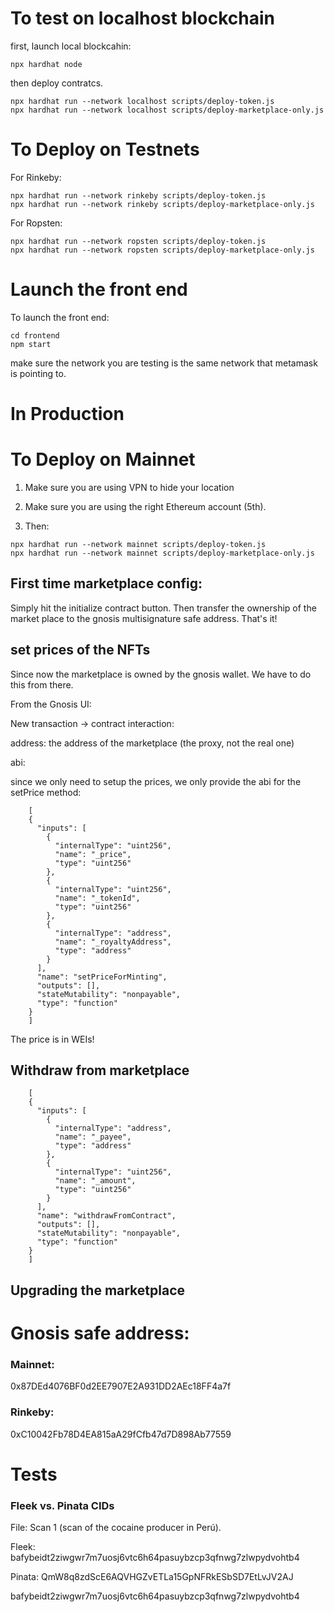 # To test on localhost blockchain

first, launch local blockcahin:

```
npx hardhat node
```

then deploy contratcs.

``` 
npx hardhat run --network localhost scripts/deploy-token.js
npx hardhat run --network localhost scripts/deploy-marketplace-only.js
```


# To Deploy on Testnets

For Rinkeby:

``` 
npx hardhat run --network rinkeby scripts/deploy-token.js
npx hardhat run --network rinkeby scripts/deploy-marketplace-only.js
```

For Ropsten:

``` 
npx hardhat run --network ropsten scripts/deploy-token.js
npx hardhat run --network ropsten scripts/deploy-marketplace-only.js
```

# Launch the front end

To launch the front end:

```
cd frontend
npm start
```

make sure the network you are testing is the same network that metamask is pointing to.

# In Production

# To Deploy on Mainnet

1. Make sure you are using VPN to hide your location

2. Make sure you are using the right Ethereum account (5th).

3. Then:
``` 
npx hardhat run --network mainnet scripts/deploy-token.js
npx hardhat run --network mainnet scripts/deploy-marketplace-only.js
```

## First time marketplace config:

Simply hit the initialize contract button. Then transfer the ownership of the market place to the gnosis multisignature safe address. That's it!

## set prices of the NFTs

Since now the marketplace is owned by the gnosis wallet. We have to do this from there. 

From the Gnosis UI:

New transaction -> contract interaction:

address: the address of the marketplace (the proxy, not the real one)

abi:

since we only need to setup the prices, we only provide the abi for the setPrice method:
```
    [
    {
      "inputs": [
        {
          "internalType": "uint256",
          "name": "_price",
          "type": "uint256"
        },
        {
          "internalType": "uint256",
          "name": "_tokenId",
          "type": "uint256"
        },
        {
          "internalType": "address",
          "name": "_royaltyAddress",
          "type": "address"
        }
      ],
      "name": "setPriceForMinting",
      "outputs": [],
      "stateMutability": "nonpayable",
      "type": "function"
    }
    ]
```
The price is in WEIs!

## Withdraw from marketplace

```
    [
    {
      "inputs": [
        {
          "internalType": "address",
          "name": "_payee",
          "type": "address"
        },
        {
          "internalType": "uint256",
          "name": "_amount",
          "type": "uint256"
        }
      ],
      "name": "withdrawFromContract",
      "outputs": [],
      "stateMutability": "nonpayable",
      "type": "function"
    }
    ]
```



## Upgrading the marketplace



# Gnosis safe address:

### Mainnet:

0x87DEd4076BF0d2EE7907E2A931DD2AEc18FF4a7f

### Rinkeby:

0xC10042Fb78D4EA815aA29fCfb47d7D898Ab77559

# Tests

### Fleek vs. Pinata CIDs

File: Scan 1 (scan of the cocaine producer in Perú).

Fleek:  bafybeidt2ziwgwr7m7uosj6vtc6h64pasuybzcp3qfnwg7zlwpydvohtb4

Pinata: QmW8q8zdScE6AQVHGZvETLa15GpNFRkESbSD7EtLvJV2AJ

bafybeidt2ziwgwr7m7uosj6vtc6h64pasuybzcp3qfnwg7zlwpydvohtb4

